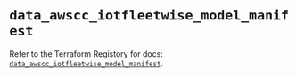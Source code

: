 # `data_awscc_iotfleetwise_model_manifest`

Refer to the Terraform Registory for docs: [`data_awscc_iotfleetwise_model_manifest`](https://registry.terraform.io/providers/hashicorp/awscc/0.70.0/docs/data-sources/iotfleetwise_model_manifest).
